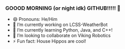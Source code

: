 ### GOOOD MORNING (or night idk) GITHUB!!!!! 👋
- 😄 Pronouns: He/Him
- 🔭 I’m currently working on LCSS-WeatherBot
- 🌱 I’m currently learning Python, Java, and C++!
- 👯 I’m looking to collaborate on Viking Robotics
- ⚡ Fun fact: House Hippos are cool!



<!--
**Raminh05/Raminh05** is a ✨ _special_ ✨ repository because its `README.md` (this file) appears on your GitHub profile.

Here are some ideas to get you started:


- 🤔 I’m looking for help with ...
- 💬 Ask me about ...



-->
